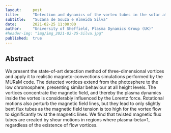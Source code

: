 ```yaml
---
layout:     post
title:      "Detection and dynamics of the vortex tubes in the solar atmosphere"
subtitle:   "Suzana de Souza e Almeida Silva"
date:       2021-02-25 11:00:00
author:     "University of Sheffield, Plasma Dynamics Group (UK)"
#header-img: "img/img_2021-02-25-Silva.jpg"
published:  true
---
```


## Abstract
We present the state-of-art detection method of three-dimensional vortices and apply it to realistic magneto-convections simulations performed by the MURaM code. The detected vortices extend from the photosphere to the low chromosphere, presenting similar behaviour at all height levels. The vortices concentrate the magnetic field, and thereby the plasma dynamics inside the vortex is considerably influenced by the Lorentz force. Rotational motions also perturb the magnetic field lines, but they lead to only slightly bent flux tubes as the magnetic field tension is too high for the vortex flow to significantly twist the magnetic lines. We find that twisted magnetic flux tubes are created by shear motions in regions where plasma-beta>1, regardless of the existence of flow vortices.
